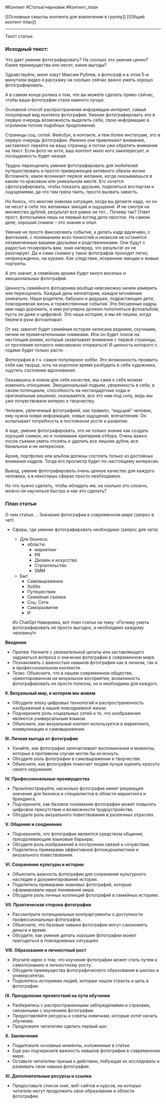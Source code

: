 #Контент #Статья/черновик #Контент_план 

[[Основные смыслы контента для вовлечения в группу]]
[[Общий контент план]]
_____________

Текст статьи:


### Исходный текст:

Что дает умение фотографировать? На сколько это умение ценно? Какие преимущества оно несет, какие выгоды?

Здравствуйте, меня зовут Максим Рублев, я фотограф и в этом 5-и минутном видео я расскажу на сколько сейчас важно уметь хорошо фотографировать.

А в самом конце ролика о том, что вы можете сделать прямо сейчас, чтобы ваши фотографии стали намного лучше.

Основной способ распространения информации интернет, самый популярный вид контента фотография. Умение фотографировать это в первую очередь возможность выделить себя, свою информацию в огромном потоке подобных предложений.

Страницы соц. сетей. Фейсбук, в контакте, и тем более инстаграм, это в первую очередь фотографии. Именно они привлекают внимание, заставляют перейти на вашу страницу и потом уже обратить внимание на текст. Если фото не ахти, ваш контент мало кого заинтересует, и посещаемость будет низкая.

Трудно переоценить умение фотографировать для любителей путешествовать и просто приверженцев активного образа жизни. Вспомните, какое возникает первое желание, когда оказываешься в каком-то красивом или уникальном месте. Его хочется сфотографировать, чтобы показать друзьям, поделиться восторгом и ощущениями, да что там греха таить, просто вызвать зависть.

Но боюсь, что многим знакома ситуация, когда вы делаете кадр, но он не несет в себе тех желаемых эмоций и ощущений. И не смотря на множество дублей, результат все равно не тот… Почему так? Ответ прост, фотосъемка лишь на первый взгляд дело простое. На самом деле, хороший снимок – это знания и опыт.

Умение не просто фиксировать событие, а делать кадр вдумчиво, с фантазией, с пониманием всех тонкостей и нюансов не останется незамеченным вашими друзьями и родственниками. Они будут с радостью позировать вам, зная наперед, что результат их не разочарует. Да и сами съемки у таких фотографов проходят легко, непринужденно, на кураже. Как следствие, искренние эмоции и живые портреты.

А это значит, в семейном архиве будет много веселых и эмоциональных фотографий.

Ценность семейного фотоархива вообще невозможно ничем измерить или переоценить. Каждый день неповторим, каждое мгновение уникально. Наши родители, бабушки и дедушки, подрастающие дети, повседневная жизнь и торжественные события. Это бесценные кадры, ими надо дорожить, и ими регулярно должен пополняться фотоальбом, пусть он даже и цифровой. Это наша история, и мы её пишем, когда берем в руки фотоаппарат.

От нас зависит будет семейная история написана редкими, скучными, ничем не примечательными снимками. Или он будет похож на настоящий роман, который захватывает внимание с первой страницы, от прочтения которого невозможно оторваться! И ценность которого с годами будет только расти.

Фотография в т.ч. самое популярное хобби. Это возможность проявить себя как творца, хоть на короткое время разбудить в себе художника, ощутить состояние вдохновения.

Оказавшись в новом для себя качестве, мы сами к себе можем изменить отношение. Эмоциональный подъем, уверенность в себе, в своем потенциале, способность на нестандартные ходы и оригинальные решения, оказывается, все это нам под силу, ведь мы уже почувствовали интерес к творчеству.

Человек, увлеченный фотографией, как правило, “ищущий” человек, ему нужна новая информация, новые ощущения, впечатления. Он испытывает потребность в постоянном росте и развитии.

А еще, умение фотографировать, это не только знание как создать хороший снимок, но и понимание критериев отбора. Очень важно после съемки уметь отсеять и удалить все лишние дубли, все банальное и не интересное.

Архив, портфолио или альбом должны состоять только из достойных внимания кадров. Тогда его просмотр будет по-настоящему интересен.

Вывод, умение фотографировать очень ценное качество для каждого человека, а в некоторых сферах просто необходимое.

Но что нужно сделать, чтобы обладать им, на сколько это сложно, можно ли научиться быстро и как это сделать?





### План статьи
О чем статья....
Значение фотографии в современном мире (запрос в чат)

- Сферы, где умение фотографировать необходимо (запрос для чата)
	- Для бизнеса:
		- области:
			- маркетинг
			- PR
			- Дизайн и искусство
			- Строительство
			- SMM
	- Быт
		- Самовыражение
		- Хобби
		- Путешествия
		- Семейная съемка
		- Соц. Сети
		- Саморазвитие
		- И



  Из  ChatGpt
Наверняка, вот план статьи на тему: «Почему уметь фотографировать не просто выгодно, а необходимо каждому человеку!»

**Введение**

- Припев: Начните с увлекательной цитаты или заставляющего задуматься вопроса о значении фотографии в современном мире.
- Познакомить с важностью навыков фотографии как в личном, так и в профессиональном контексте.
- Тезис: Объясните, что в нашем современном обществе, ориентированном на визуальное восприятие, возможность фотографировать не просто полезна, но и необходима для каждого.

**II. Визуальный мир, в котором мы живем**

- Обсудите эпоху цифровых технологий и распространенность изображений в нашей повседневной жизни.
- Подчеркните роль социальных сетей и то, что изображения являются универсальным языком.
- Объясните, как визуальный контент используется в маркетинге, коммуникации и самовыражении.

**III. Личная выгода от фотографии**

- Узнайте, как фотография запечатлевает воспоминания и моменты, которые в противном случае могли бы исчезнуть.
- Обсудите роль фотографии в самовыражении и творчестве.
- Объясните, как фотография помогает людям лучше оценить красоту своего окружения.

**IV. Профессиональные преимущества**

- Проиллюстрируйте, насколько фотография имеет решающее значение для бизнеса и специалистов в области маркетинга и брендинга.
- Подчеркните, как базовое понимание фотографии может повысить цифровое присутствие и возможности трудоустройства.
- Обсудите роль визуального повествования в различных отраслях.

**V. Общение и соединение**

- Подчеркните, что фотографии являются средством общения, преодолевающим языковые барьеры.
- Обсудите роль изображений в построении связей и сочувствия.
- Поделитесь примерами эффективной фотожурналистики и визуального повествования.

**VI. Сохранение культуры и истории**

- Объяснить важность фотографии для сохранения культурного наследия и документирования истории.
- Поделитесь примерами знаковых фотографий, которые сформировали наше понимание мира.
- Обсудите роль личных коллекций фотографий в семейных историях.

**VII. Практическая сторона фотографии**

- Рассмотрите потенциальные контраргументы о доступности профессиональных фотографов.
- Объясните, что базовые навыки фотографии могут сэкономить деньги и время.
- Обсудите, как умение делать хорошие фотографии может пригодиться в повседневных ситуациях.

**VIII. Образование и личностный рост**

- Изучите идею о том, что изучение фотографии может стать путем к самопознанию и личностному росту.
- Обсудите преимущества фотографического образования в школах и университетах.
- Поделитесь историями людей, которые нашли страсть и цель в фотографии.

**IX. Преодоление препятствий на пути обучения**

- Разберитесь с распространенными заблуждениями и страхами, связанными с изучением фотографии.
- Предоставляйте ресурсы и советы новичкам, которые хотят начать обучение.
- Предложите читателям сделать первый шаг.

**X. Заключение**

- Подытожьте основные моменты, изложенные в статье.
- Еще раз подчеркните важность навыков фотографии в современном мире.
- Оставьте читателям призыв к действию, побуждая их исследовать и развивать свои навыки фотографии.

**XI. Дополнительные ресурсы и ссылки**

- Предоставьте список книг, веб-сайтов и курсов, на которых читатели могут продолжить свое образование в области фотографии.